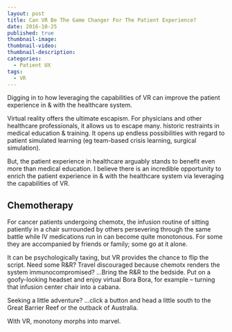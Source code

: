 ```yaml
---
layout: post
title: Can VR Be The Game Changer For The Patient Experience?
date: 2016-10-25
published: true
thumbnail-image:
thumbnail-video:
thumbnail-description:
categories:
  - Patient UX
tags:
  - VR
---
```

Digging in to how leveraging the capabilities of VR can improve the patient experience in & with the healthcare system.

<!-- excerpt -->

Virtual reality offers the ultimate escapism. For physicians and other healthcare professionals, it allows us to escape many. historic restraints in medical education & training. It opens up endless possibilities with regard to patient simulated learning (eg team-based crisis learning, surgical simulation).

But, the patient experience in healthcare arguably stands to benefit even more than medical education. I believe there is an incredible opportunity to enrich the patient experience in & with the healthcare system via leveraging the capabilities of VR.

## Chemotherapy
For cancer patients undergoing chemotx, the infusion routine of sitting patiently in a chair surrounded by others persevering through the same battle while IV medications run in can become quite monotonous. For some they are accompanied by friends or family; some go at it alone.

It can be psychologically taxing, but VR provides the chance to flip the script. Need some R&R? Travel discouraged because chemotx renders the system immunocompromised? …Bring the R&R to the bedside. Put on a goofy-looking headset and enjoy virtual Bora Bora, for example – turning that infusion center chair into a cabana.

Seeking a little adventure? …click a button and head a little south to the Great Barrier Reef or the outback of Australia.

With VR, monotony morphs into marvel.
